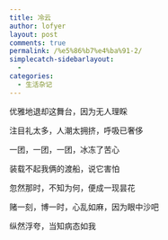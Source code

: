```yaml
---
title: 冷云
author: lofyer
layout: post
comments: true
permalink: /%e5%86%b7%e4%ba%91-2/
simplecatch-sidebarlayout:
  - 
categories:
  - 生活杂记
---
```

优雅地退却这舞台，因为无人理睬

注目礼太多，人潮太拥挤，呼吸已奢侈

一团，一团，一团，冰冻了苦心

装载不起我俩的渡船，说它害怕

忽然那时，不知为何，便成一现昙花

赌一刻，博一时，心乱如麻，因为眼中沙吧

纵然浮夸，当知病态如我

&nbsp;